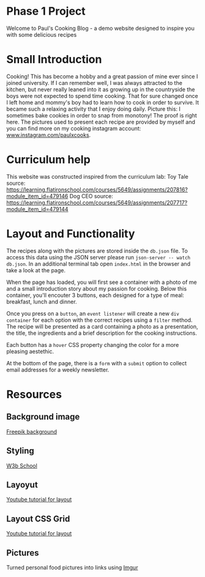 # Phase 1 Project
Welcome to Paul's Cooking Blog - a demo website designed to inspire you with some delicious recipes

# Small Introduction 
Cooking! This has become a hobby and a great passion of mine ever since I joined university. If I can remember well, I was always attracted to the kitchen, but never really leaned into it as growing up in the countryside the boys were not expected to spend time cooking. That for sure changed once I left home and mommy's boy had to learn how to cook in order to survive. It became such a relaxing activity that I enjoy doing daily. Picture this: I sometimes bake cookies in order to snap from monotony! The proof is right here. The pictures used to present each recipe are provided by myself and you can find more on my cooking instagram account: www.instagram.com/paulxcooks.

# Curriculum help
This website was constructed inspired from the curriculum lab: 
Toy Tale 
source: https://learning.flatironschool.com/courses/5649/assignments/207816?module_item_id=479146
Dog CEO
source: https://learning.flatironschool.com/courses/5649/assignments/207717?module_item_id=479144

# Layout and Functionality
The recipes along with the pictures are stored inside the `db.json` file. To access this data using the JSON server please run `json-server -- watch db.json`.
In an additional terminal tab open `index.html` in the browser and take a look at the page. 

When the page has loaded, you will first see a container with a photo of me and a small introduction story about my passion for cooking. Below this container, you'll encouter 3 buttons, each designed for a type of meal: breakfast, lunch and dinner. 

Once you press on a `button`, an `event listener` will create a new `div container` for each option with the correct recipes using a `filter` method. The recipe will be presented as a card containing a photo as a presentation, the title, the ingredients and a brief description for the cooking instructions.

Each button has a `hover` CSS property changing the color for a more pleasing aestethic. 

At the bottom of the page, there is a `form` with a `submit` option to collect email addresses for a weekly newsletter.


# Resources
## Background image 
[Freepik background](https://img.freepik.com/premium-photo/ingredients-homemade-pizza-white-wooden-background_35641-2959.jpg?w=1380)

## Styling
[W3b School](www.w3schools.com)

## Layoyut 
[Youtube tutorial for layout](https://www.youtube.com/watch?v=z4wMSnrS0kE)
## Layout CSS Grid 
[Youtube tutorial for layout](https://www.youtube.com/watch?v=rV67qQahXAc)

## Pictures
Turned personal food pictures into links using [Imgur](https://imgur.com/)